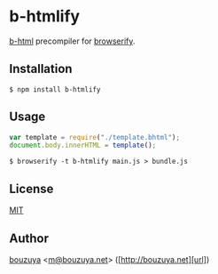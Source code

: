 # b-htmlify

[b-html](https://github.com/b-html/b-html) precompiler for [browserify](http://browserify.org/).

## Installation

```
$ npm install b-htmlify
```

## Usage

```javascript
var template = require("./template.bhtml");
document.body.innerHTML = template();
```

```
$ browserify -t b-htmlify main.js > bundle.js
```

## License

[MIT](LICENSE)

## Author

[bouzuya][user] &lt;[m@bouzuya.net][email]&gt; ([http://bouzuya.net][url])

[user]: https://github.com/bouzuya
[email]: mailto:m@bouzuya.net
[url]: http://bouzuya.net
